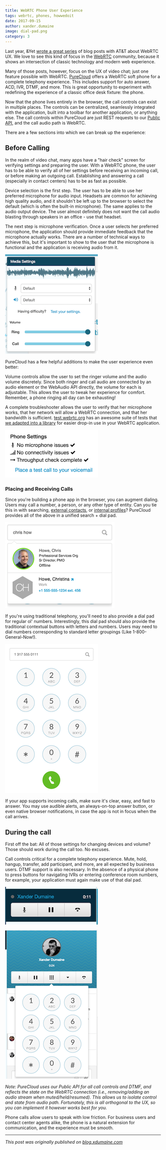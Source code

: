 ```yaml
---
title: WebRTC Phone User Experience
tags: webrtc, phones, howwedoit
date: 2017-09-15
author: xander.dumaine
image: dial-pad.png
category: 3
---
```


Last year, &Yet [wrote a great series](https://blog.andyet.com/2016/01/21/att-webrtc-ux-series/) of blog posts with AT&T about WebRTC UX. We love to see this kind of focus in the [WebRTC](https://webrtc.org/) community, because it shows an intersection of classic technology and modern web experience.

Many of those posts, however, focus on the UX of video chat; just one feature possible with WebRTC. [PureCloud](https://www.mypurecloud.com/) offers a WebRTC soft phone for a complete telephony experience. This includes support for auto answer, ACD, IVR, DTMF, and more. This is great opportunity to experiment with redefining the experience of a classic office desk fixture: the phone.

Now that the phone lives entirely in the browser, the call controls can exist in multiple places. The controls can be centralized, seamlessly integrated with the application, built into a toolbar for another application, or anything else. The call controls within PureCloud are just REST requests to our [Public API](https://developer.mypurecloud.com/), and the call audio path is WebRTC.

There are a few sections into which we can break up the experience:

## Before Calling

In the realm of video chat, many apps have a "hair check" screen for verifying settings and preparing the user. With a WebRTC phone, the user has to be able to verify all of her settings before receiving an incoming call, or before making an outgoing call. Establishing and answering a call (especially in contact centers) has to be as fast as possible.

Device selection is the first step. The user has to be able to use her preferred microphone for audio input. Headsets are common for achieving high quality audio, and it shouldn't be left up to the browser to select the default (which is often the built-in microphone). The same applies to the audio output device. The user almost definitely does not want the call audio blasting through speakers in an office - use that headset.

The next step is microphone verification. Once a user selects her preferred microphone, the application should provide immediate feedback that the microphone actually works. There are a number of technical ways to achieve this, but it's important to show to the user that the microphone is functional and the application is receiving audio from it.

![call settings](call-settings.png "Call Settings")

PureCloud has a few helpful additions to make the user experience even better:

Volume controls allow the user to set the ringer volume and the audio volume discretely. Since both ringer and call audio are connected by an audio element or the WebAudio API directly, the volume for each is adjustable. This allows the user to tweak her experience for comfort. Remember, a phone ringing all day can be exhausting!

A complete troubleshooter allows the user to verify that her microphone works, that her network will allow a WebRTC connection, and that her bandwidth is sufficient. [test.webrtc.org](https://test.webrtc.org/) has an awesome suite of tests that [we adapted into a library](https://github.com/MyPureCloud/webrtc-troubleshooter) for easier drop-in use in your WebRTC application.

![troubleshooter](troubleshooter.png)


### Placing and Receiving Calls

Since you're building a phone app in the browser, you can augment dialing. Users may call a number, a person, or any other type of entity. Can you tie this in with searching, [external contacts](https://help.mypurecloud.com/articles/about-external-contacts/), or [internal profiles](https://help.mypurecloud.com/articles/default-profile-layout/)? PureCloud provides all of the above in a unified search + dial pad.

![search](search.png)

If you're using traditional telephony, you'll need to also provide a dial pad for regular ol' numbers. Interestingly, this dial pad should also provide the traditional contextual buttons with letters and numbers. Users may need to dial numbers corresponding to standard letter groupings (Like 1-800-General-Now!).

![dial](dial-pad-full.png)

If your app supports incoming calls, make sure it's clear, easy, and fast to answer. You may use audible alerts, an always-on-top answer button, or even native browser notifications, in case the app is not in focus when the call arrives.

## During the call

First off the bat: All of those settings for changing devices and volume? Those should work during the call too. No excuses.

Call controls critical for a complete telephony experience. Mute, hold, hangup, transfer, add participant, and more, are all expected by business users. DTMF support is also necessary. In the absence of a physical phone to press buttons for navigating IVRs or entering conference room numbers, for example, your application must again make use of that dial pad.

![call controls](call-controls.png)

![call controls](dial-pad.png)

*Note: PureCloud uses our Public API for all call controls and DTMF, and reflects the state on the WebRTC connection (i.e., removing/adding an audio stream when muted/held/resumed). This allows us to isolate control and state from audio path. Fortunately, this is all orthogonal to the UX, so you can implement it however works best for you.*

Phone calls allow users to speak with low friction. For business users and contact center agents alike, the phone is a natural extension for communication, and the experience must be smooth.

---

*This post was originally published on [blog.xdumaine.com](https://blog.xdumaine.com/webrtc-phone-ux/)*
